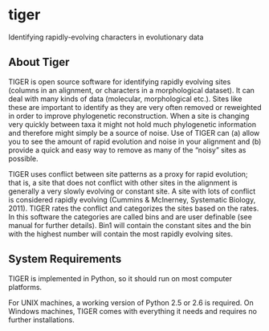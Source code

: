 # tiger
Identifying rapidly-evolving characters in evolutionary data

## About Tiger

TIGER is open source software for identifying rapidly evolving sites (columns in an alignment, or characters in a morphological dataset). It can deal with many kinds of data (molecular, morphological etc.). Sites like these are important to identify as they are very often removed or reweighted in order to improve phylogenetic reconstruction. When a site is changing very quickly between taxa it might not hold much phylogenetic information and therefore might simply be a source of noise. Use of TIGER can (a) allow you to see the amount of rapid evolution and noise in your alignment and (b) provide a quick and easy way to remove as many of the “noisy” sites as possible.

TIGER uses conflict between site patterns as a proxy for rapid evolution; that is, a site that does not conflict with other sites in the alignment is generally a very slowly evolving or constant site. A site with lots of conflict is considered rapidly evolving (Cummins & McInerney, Systematic Biology, 2011). TIGER rates the conflict and categorizes the sites based on the rates. In this software the categories are called bins and are user definable (see manual for further details). Bin1 will contain the constant sites and the bin with the highest number will contain the most rapidly evolving sites.

## System Requirements

TIGER is implemented in Python, so it should run on most computer platforms.

For UNIX machines, a working version of Python 2.5 or 2.6 is required. On Windows machines, TIGER comes with everything it needs and requires no further installations.

